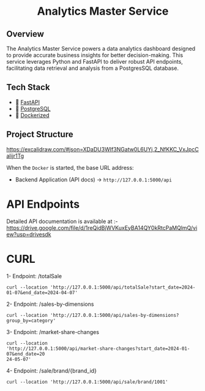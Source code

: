 <h1 align=center><strong>Analytics Master Service</strong></h1>

## Overview
The Analytics Master Service powers a data analytics dashboard designed to provide accurate business insights for better decision-making. This service leverages Python and FastAPI to deliver robust API endpoints, facilitating data retrieval and analysis from a PostgresSQL database.

## Tech Stack

* 🐍 [FastAPI](https://fastapi.tiangolo.com/)
* 🐘 [PostgreSQL](https://www.postgresql.org/docs/current/libpq-async.html)
* 🐳 [Dockerized](https://www.docker.com/)


## Project Structure

https://excalidraw.com/#json=XDaDU3WIf3NGatw0L6UYj,2_NfKKC_VxJpcCalijr1Tg

When the `Docker` is started, the base URL address:

* Backend Application (API docs) $\rightarrow$ `http://127.0.0.1:5000/api`

# API Endpoints

   Detailed API documentation is available at :- https://drive.google.com/file/d/1reQidBjWVKuxEyBA14QY0kRtcPaMQlmQ/view?usp=drivesdk
   
# CURL
1- Endpoint: /totalSale

`curl --location
'http://127.0.0.1:5000/api/totalSale?start_date=2024-01-07&end_date=2024-04-07'`

2- Endpoint: /sales-by-dimensions

    curl --location 'http://127.0.0.1:5000/api/sales-by-dimensions?group_by=category'

3- Endpoint: /market-share-changes

    curl --location
    'http://127.0.0.1:5000/api/market-share-changes?start_date=2024-01-07&end_date=20
    24-05-07'

4- Endpoint: /sale/brand/{brand_id}

    curl --location 'http://127.0.0.1:5000/api/sale/brand/1001'
